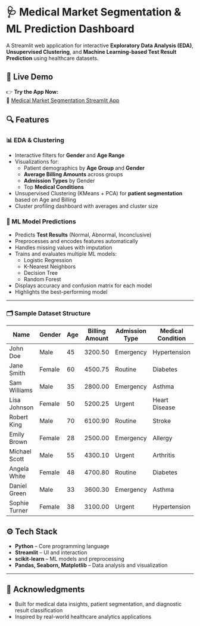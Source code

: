 # 🩺 Medical Market Segmentation & ML Prediction Dashboard

A Streamlit web application for interactive **Exploratory Data Analysis (EDA)**, **Unsupervised Clustering**, and **Machine Learning-based Test Result Prediction** using healthcare datasets.

## 🚀 Live Demo

👉 **Try the App Now:**  
🔗 [Medical Market Segmentation Streamlit App](https://medical-market-segmentation-ff9uvi74rde62kjgi4knjg.streamlit.app/)


## 🔍 Features

### 📊 EDA & Clustering
- Interactive filters for **Gender** and **Age Range**
- Visualizations for:
  - Patient demographics by **Age Group** and **Gender**
  - **Average Billing Amounts** across groups
  - **Admission Types** by Gender
  - Top **Medical Conditions**
- Unsupervised Clustering (KMeans + PCA) for **patient segmentation** based on Age and Billing
- Cluster profiling dashboard with averages and cluster size

### 🤖 ML Model Predictions
- Predicts **Test Results** (Normal, Abnormal, Inconclusive)
- Preprocesses and encodes features automatically
- Handles missing values with imputation
- Trains and evaluates multiple ML models:
  - Logistic Regression
  - K-Nearest Neighbors
  - Decision Tree
  - Random Forest
- Displays accuracy and confusion matrix for each model
- Highlights the best-performing model

---
### 🗂 Sample Dataset Structure

| Name           | Gender | Age | Billing Amount | Admission Type | Medical Condition | Test Results | Date of Admission | Discharge Date |
|----------------|--------|-----|----------------|----------------|-------------------|--------------|-------------------|----------------|
| John Doe       | Male   | 45  | 3200.50        | Emergency      | Hypertension      | Normal       | 2023-01-15        | 2023-01-18     |
| Jane Smith     | Female | 60  | 4500.75        | Routine        | Diabetes          | Abnormal     | 2023-02-10        | 2023-02-14     |
| Sam Williams   | Male   | 35  | 2800.00        | Emergency      | Asthma            | Inconclusive | 2023-03-05        | 2023-03-07     |
| Lisa Johnson   | Female | 50  | 5200.25        | Urgent         | Heart Disease     | Normal       | 2023-04-12        | 2023-04-17     |
| Robert King    | Male   | 70  | 6100.90        | Routine        | Stroke            | Abnormal     | 2023-05-01        | 2023-05-06     |
| Emily Brown    | Female | 28  | 2500.00        | Emergency      | Allergy           | Normal       | 2023-06-20        | 2023-06-22     |
| Michael Scott  | Male   | 55  | 4300.10        | Urgent         | Arthritis         | Inconclusive | 2023-07-15        | 2023-07-20     |
| Angela White   | Female | 48  | 4700.80        | Routine        | Diabetes          | Abnormal     | 2023-08-10        | 2023-08-15     |
| Daniel Green   | Male   | 33  | 3600.30        | Emergency      | Asthma            | Normal       | 2023-09-12        | 2023-09-14     |
| Sophie Turner  | Female | 38  | 3100.00        | Urgent         | Hypertension      | Normal       | 2023-10-01        | 2023-10-05     |

## ⚙️ Tech Stack

- **Python** – Core programming language  
- **Streamlit** – UI and interaction  
- **scikit-learn** – ML models and preprocessing  
- **Pandas, Seaborn, Matplotlib** – Data analysis and visualization  

---

## 🙌 Acknowledgments

- Built for medical data insights, patient segmentation, and diagnostic result classification  
- Inspired by real-world healthcare analytics applications  

